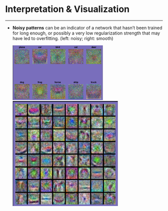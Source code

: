 # Interpretation & Visualization

****



-   **Noisy patterns** can be an indicator of a network that hasn’t been trained for long enough, or possibly a very low regularization strength that may have led to overfitting. (left: noisy; right: smooth)

    
    
    <img src="images/image-20230907110741675.png" alt="image-20230907110741675" style="zoom:30%;"/>                              <img src="image-20230907110909181.png" alt="image-20230907110909181" style="zoom: 40%;" />
    
    
    
    

